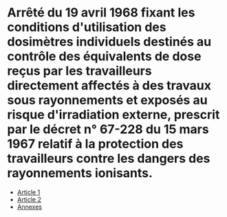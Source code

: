 # Arrêté du 19 avril 1968 fixant les conditions d'utilisation des dosimètres individuels destinés au contrôle des équivalents de dose reçus par les travailleurs directement affectés à des travaux sous rayonnements et exposés au risque d'irradiation externe, prescrit par le décret n° 67-228 du 15 mars 1967 relatif à la protection des travailleurs contre les dangers des rayonnements ionisants.

- [Article 1](article-1.md)
- [Article 2](article-2.md)
- [Annexes](annexes)

